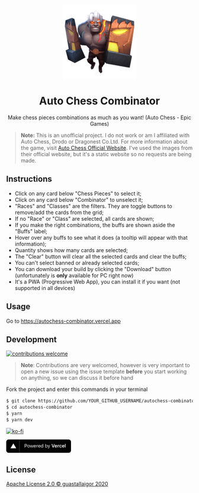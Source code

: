 <div align="center">
  <img src="./public/icon-192x192.png" width="200px">
  <h1>Auto Chess Combinator</h1>
</div>
<p align="center">
  Make chess pieces combinations as much as you want! (Auto Chess - Epic Games)
</p>

> **Note:**
> This is an unofficial project.
> I do not work or am I affiliated with Auto Chess, Drodo or Dragonest Co.Ltd.
> For more information about the game, visit [Auto Chess Official Website](https://ac.dragonest.com/).
> I've used the images from their official website, but it's a static website so no requests are being made.

## Instructions

- Click on any card below "Chess Pieces" to select it;
- Click on any card below "Combinator" to unselect it;
- "Races" and "Classes" are the filters. They are toggle buttons to remove/add the cards from the grid;
- If no "Race" or "Class" are selected, all cards are shown;
- If you make the right combinations, the buffs are shown aside the "Buffs" label;
- Hover over any buffs to see what it does (a tooltip will appear with that information);
- Quantity shows how many cards are selected;
- The "Clear" button will clear all the selected cards and clear the buffs;
- You can't select banned or already selected cards;
- You can download your build by clicking the "Download" button (unfortunately is **only** available for PC right now)
- It's a PWA (Progressive Web App), you can install it if you want (not supported in all devices)

## Usage

Go to https://autochess-combinator.vercel.app

## Development

[![contributions welcome](https://img.shields.io/badge/contributions-welcome-brightgreen.svg?style=flat)](https://github.com/guastallaigor/autochess-combinator/issues)

> **Note**: Contributions are very welcomed, however is very important to open a new issue using the issue template **before** you start working on anything, so we can discuss it before hand

Fork the project and enter this commands in your terminal

```sh
$ git clone https://github.com/YOUR_GITHUB_USERNAME/autochess-combinator.git
$ cd autochess-combinator
$ yarn
$ yarn dev
```

[![ko-fi](https://ko-fi.com/img/githubbutton_sm.svg)](https://ko-fi.com/C1C63QCB8)

<div>
  <p>
    <a href="https://vercel.com/?utm_source=hotsapi" target="_blank" rel="noopener">
      <img src="./.github/powered-by-vercel.svg" width="175" alt="Powered by Vercel" />
    </a>
  </p>
</div>

## License

[Apache License 2.0 © guastallaigor 2020](https://github.com/guastallaigor/autochess-combinator/blob/master/LICENSE)
